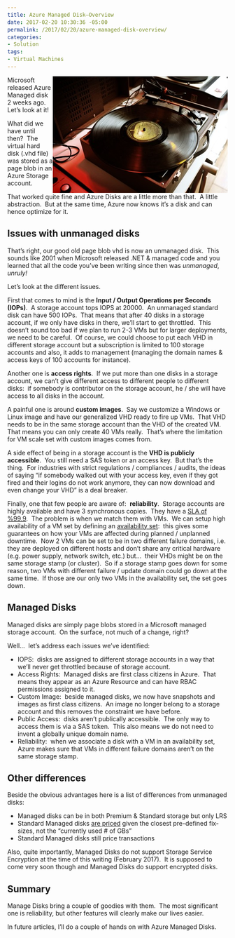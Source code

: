 ```yaml
---
title: Azure Managed Disk–Overview
date: 2017-02-20 10:30:36 -05:00
permalink: /2017/02/20/azure-managed-disk-overview/
categories:
- Solution
tags:
- Virtual Machines
---
```

<a href="/assets/2017/2/azure-managed-disk-overview/pexels-photo-1965201.jpg"><img style="background-image:none;float:right;padding-top:0;padding-left:0;display:inline;padding-right:0;border-width:0;" title="pexels-photo-196520[1]" src="/assets/2017/2/azure-managed-disk-overview/pexels-photo-1965201_thumb.jpg" alt="pexels-photo-196520[1]" width="400" height="266" align="right" border="0" /></a>

Microsoft released Azure Managed disk 2 weeks ago.  Let’s look at it!

What did we have until then?  The virtual hard disk (.vhd file) was stored as a page blob in an Azure Storage account.

That worked quite fine and Azure Disks are a little more than that.  A little abstraction.  But at the same time, Azure now knows it’s a disk and can hence optimize for it.
<h2>Issues with unmanaged disks</h2>
That’s right, our good old page blob vhd is now an unmanaged disk.  This sounds like 2001 when Microsoft released .NET &amp; managed code and you learned that all the code you’ve been writing since then was <em>unmanaged</em>, <em>unruly!</em>

Let’s look at the different issues.

First that comes to mind is the <strong>Input / Output Operations per Seconds (IOPs)</strong>.  A storage account tops IOPS at 20000.  An unmanaged standard disk can have 500 IOPs.  That means that after 40 disks in a storage account, if we only have disks in there, we’ll start to get throttled.  This doesn’t sound too bad if we plan to run 2-3 VMs but for larger deployments, we need to be careful.  Of course, we could choose to put each VHD in different storage account but a subscription is limited to 100 storage accounts and also, it adds to management (managing the domain names &amp; access keys of 100 accounts for instance).

Another one is <strong>access rights</strong>.  If we put more than one disks in a storage account, we can’t give different access to different people to different disks:  if somebody is contributor on the storage account, he / she will have access to all disks in the account.

A painful one is around <strong>custom images</strong>.  Say we customize a Windows or Linux image and have our generalized VHD ready to fire up VMs.  That VHD needs to be in the same storage account than the VHD of the created VM.  That means you can only create 40 VMs really.  That’s where the limitation for VM scale set with custom images comes from.

A side effect of being in a storage account is the <strong>VHD is publicly accessible</strong>.  You still need a SAS token or an access key.  But that’s the thing.  For industries with strict regulations / compliances / audits, the ideas of saying “if somebody walked out with your access key, even if they got fired and their logins do not work anymore, they can now download and even change your VHD” is a deal breaker.

Finally, one that few people are aware of:  <strong>reliability</strong>.  Storage accounts are highly available and have 3 synchronous copies.  They have a <a href="https://azure.microsoft.com/en-us/support/legal/sla/storage/v1_1/" target="_blank">SLA of %99.9</a>.  The problem is when we match them with VMs.  We can setup high availability of a VM set by defining an <a href="https://vincentlauzon.com/2015/10/21/azure-basics-availability-sets/" target="_blank">availability set</a>:  this gives some guarantees on how your VMs are affected during planned / unplanned downtime.  Now 2 VMs can be set to be in two different failure domains, i.e. they are deployed on different hosts and don’t share any critical hardware (e.g. power supply, network switch, etc.) but…  their VHDs might be on the same storage stamp (or cluster).  So if a storage stamp goes down for some reason, two VMs with different failure / update domain could go down at the same time.  If those are our only two VMs in the availability set, the set goes down.
<h2>Managed Disks</h2>
Managed disks are simply page blobs stored in a Microsoft managed storage account.  On the surface, not much of a change, right?

Well…  let’s address each issues we’ve identified:
<ul>
 	<li>IOPS:  disks are assigned to different storage accounts in a way that we’ll never get throttled because of storage account.</li>
 	<li>Access Rights:  Managed disks are first class citizens in Azure.  That means they appear as an Azure Resource and can have RBAC permissions assigned to it.</li>
 	<li>Custom Image:  beside managed disks, we now have snapshots and images as first class citizens.  An image no longer belong to a storage account and this removes the constraint we have before.</li>
 	<li>Public Access:  disks aren’t publically accessible.  The only way to access them is via a SAS token.  This also means we do not need to invent a globally unique domain name.</li>
 	<li>Reliability:  when we associate a disk with a VM in an availability set, Azure makes sure that VMs in different failure domains aren’t on the same storage stamp.</li>
</ul>
<h2>Other differences</h2>
Beside the obvious advantages here is a list of differences from unmanaged disks:
<ul>
 	<li>Managed disks can be in both Premium &amp; Standard storage but only LRS</li>
 	<li>Standard Managed disks <a href="https://azure.microsoft.com/en-us/pricing/details/managed-disks/" target="_blank">are priced</a> given the closest pre-defined fix-sizes, not the “currently used # of GBs”</li>
 	<li>Standard Managed disks still price transactions</li>
</ul>
Also, quite importantly, Managed Disks do not support Storage Service Encryption at the time of this writing (February 2017).  It is supposed to come very soon though and Managed Disks do support encrypted disks.
<h2>Summary</h2>
Manage Disks bring a couple of goodies with them.  The most significant one is reliability, but other features will clearly make our lives easier.

In future articles, I’ll do a couple of hands on with Azure Managed Disks.